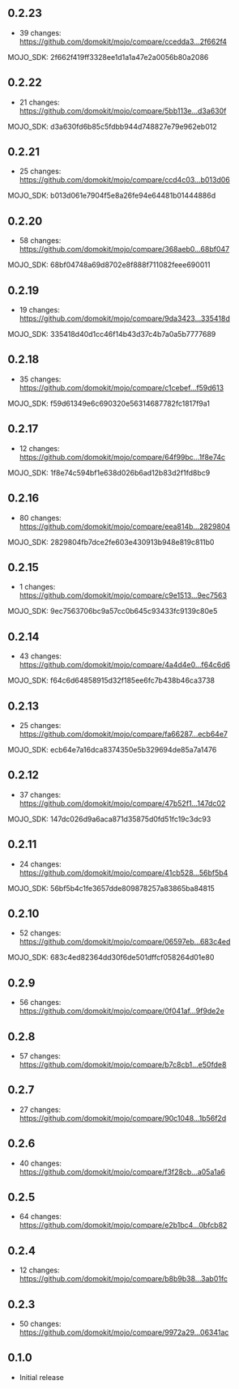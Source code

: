 ## 0.2.23

  - 39 changes: https://github.com/domokit/mojo/compare/ccedda3...2f662f4

  MOJO_SDK: 2f662f419ff3328ee1d1a1a47e2a0056b80a2086

## 0.2.22

  - 21 changes: https://github.com/domokit/mojo/compare/5bb113e...d3a630f

  MOJO_SDK: d3a630fd6b85c5fdbb944d748827e79e962eb012

## 0.2.21

  - 25 changes: https://github.com/domokit/mojo/compare/ccd4c03...b013d06

  MOJO_SDK: b013d061e7904f5e8a26fe94e64481b01444886d

## 0.2.20

  - 58 changes: https://github.com/domokit/mojo/compare/368aeb0...68bf047

  MOJO_SDK: 68bf04748a69d8702e8f888f711082feee690011

## 0.2.19

  - 19 changes: https://github.com/domokit/mojo/compare/9da3423...335418d

  MOJO_SDK: 335418d40d1cc46f14b43d37c4b7a0a5b7777689

## 0.2.18

  - 35 changes: https://github.com/domokit/mojo/compare/c1cebef...f59d613

  MOJO_SDK: f59d61349e6c690320e56314687782fc1817f9a1

## 0.2.17

  - 12 changes: https://github.com/domokit/mojo/compare/64f99bc...1f8e74c

  MOJO_SDK: 1f8e74c594bf1e638d026b6ad12b83d2f1fd8bc9

## 0.2.16

  - 80 changes: https://github.com/domokit/mojo/compare/eea814b...2829804

  MOJO_SDK: 2829804fb7dce2fe603e430913b948e819c811b0

## 0.2.15

  - 1 changes: https://github.com/domokit/mojo/compare/c9e1513...9ec7563

  MOJO_SDK: 9ec7563706bc9a57cc0b645c93433fc9139c80e5

## 0.2.14

  - 43 changes: https://github.com/domokit/mojo/compare/4a4d4e0...f64c6d6

  MOJO_SDK: f64c6d64858915d32f185ee6fc7b438b46ca3738

## 0.2.13

  - 25 changes: https://github.com/domokit/mojo/compare/fa66287...ecb64e7

  MOJO_SDK: ecb64e7a16dca8374350e5b329694de85a7a1476

## 0.2.12

  - 37 changes: https://github.com/domokit/mojo/compare/47b52f1...147dc02

  MOJO_SDK: 147dc026d9a6aca871d35875d0fd51fc19c3dc93

## 0.2.11

  - 24 changes: https://github.com/domokit/mojo/compare/41cb528...56bf5b4

  MOJO_SDK: 56bf5b4c1fe3657dde809878257a83865ba84815

## 0.2.10

  - 52 changes: https://github.com/domokit/mojo/compare/06597eb...683c4ed

  MOJO_SDK: 683c4ed82364dd30f6de501dffcf058264d01e80

## 0.2.9

  - 56 changes: https://github.com/domokit/mojo/compare/0f041af...9f9de2e

## 0.2.8

  - 57 changes: https://github.com/domokit/mojo/compare/b7c8cb1...e50fde8

## 0.2.7

  - 27 changes: https://github.com/domokit/mojo/compare/90c1048...1b56f2d

## 0.2.6

  - 40 changes: https://github.com/domokit/mojo/compare/f3f28cb...a05a1a6

## 0.2.5

  - 64 changes: https://github.com/domokit/mojo/compare/e2b1bc4...0bfcb82

## 0.2.4

  - 12 changes: https://github.com/domokit/mojo/compare/b8b9b38...3ab01fc

## 0.2.3

  - 50 changes: https://github.com/domokit/mojo/compare/9972a29...06341ac

## 0.1.0

  - Initial release
